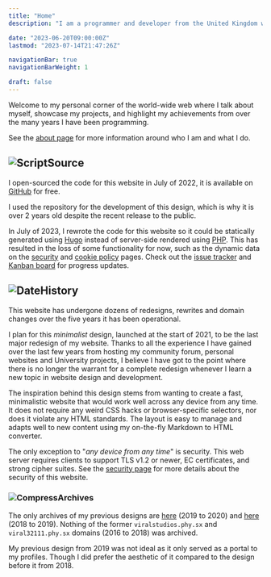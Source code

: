 ```yaml
---
title: "Home"
description: "I am a programmer and developer from the United Kingdom with many years of experience in popular programming languages."

date: "2023-06-20T09:00:00Z"
lastmod: "2023-07-14T21:47:26Z"

navigationBar: true
navigationBarWeight: 1

draft: false
---
```


Welcome to my personal corner of the world-wide web where I talk about myself, showcase my projects, and highlight my achievements from over the many years I have been programming.

See the [about page](/about) for more information around who I am and what I do.

## ![Script](/images/icons/script.png)Source

I open-sourced the code for this website in July of 2022, it is available on [GitHub](https://github.com/viral32111/website/tree/hugo) for free.

I used the repository for the development of this design, which is why it is over 2 years old despite the recent release to the public.

In July of 2023, I rewrote the code for this website so it could be statically generated using [Hugo](https://gohugo.io) instead of server-side rendered using [PHP](https://www.php.net/). This has resulted in the loss of some functionality for now, such as the dynamic data on the [security](/security) and [cookie policy](/legal/cookie-policy) pages. Check out the [issue tracker](https://github.com/viral32111/website/issues) and [Kanban board](https://github.com/users/viral32111/projects/13) for progress updates.

## ![Date](/images/icons/date.png)History

This website has undergone dozens of redesigns, rewrites and domain changes over the five years it has been operational.

I plan for this *minimalist* design, launched at the start of 2021, to be the last major redesign of my website. Thanks to all the experience I have gained over the last few years from hosting my community forum, personal websites and University projects, I believe I have got to the point where there is no longer the warrant for a complete redesign whenever I learn a new topic in website design and development.

The inspiration behind this design stems from wanting to create a fast, minimalistic website that would work well across any device from any time. It does not require any weird CSS hacks or browser-specific selectors, nor does it violate any HTML standards. The layout is easy to manage and adapts well to new content using my on-the-fly Markdown to HTML converter.

The only exception to "*any device from any time*" is security. This web server requires clients to support TLS v1.2 or newer, EC certificates, and strong cipher suites. See the [security page](/security) for more details about the security of this website.

### ![Compress](/images/icons/compress.png)Archives

The only archives of my previous designs are [here](https://web.archive.org/web/20200310153357/https://viral32111.com/) (2019 to 2020) and [here](https://web.archive.org/web/20180826152843/https://viral32111.com/) (2018 to 2019). Nothing of the former `viralstudios.phy.sx` and `viral32111.phy.sx` domains (2016 to 2018) was archived.

My previous design from 2019 was not ideal as it only served as a portal to my profiles. Though I did prefer the aesthetic of it compared to the design before it from 2018.
